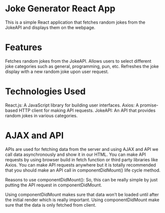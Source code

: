 # Joke Generator React App

This is a simple React application that fetches random jokes from the JokeAPI and displays them on the webpage.

# Features

Fetches random jokes from the JokeAPI.
Allows users to select different joke categories such as general, programming, pun, etc.
Refreshes the joke display with a new random joke upon user request.

# Technologies Used

React.js: A JavaScript library for building user interfaces.
Axios: A promise-based HTTP client for making API requests.
JokeAPI: An API that provides random jokes in various categories.

# AJAX and API

APIs are used for fetching data from the server and using AJAX and API we call data asynchronously and show it in our HTML. You can make API requests by using browser build in fetch function or third party libraries like Axios. You can make API requests anywhere but it is totally recommended that you should make an API call in componentDidMount() life cycle method.

Reasons to use componentDidMount(): So, this can be really simple by just putting the API request in componentDidMount.

Using componentDidMount makes sure that data won’t be loaded until after the initial render which is really important.
Using componentDidMount make sure that the data is only fetched from client.
